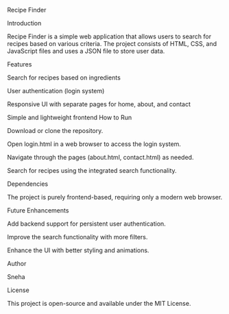 Recipe Finder

Introduction

Recipe Finder is a simple web application that allows users to search for recipes based on various criteria. The project consists of HTML, CSS, and JavaScript files and uses a JSON file to store user data.

Features

Search for recipes based on ingredients

User authentication (login system)

Responsive UI with separate pages for home, about, and contact

Simple and lightweight frontend
How to Run

Download or clone the repository.

Open login.html in a web browser to access the login system.

Navigate through the pages (about.html, contact.html) as needed.

Search for recipes using the integrated search functionality.

Dependencies

The project is purely frontend-based, requiring only a modern web browser.

Future Enhancements

Add backend support for persistent user authentication.

Improve the search functionality with more filters.

Enhance the UI with better styling and animations.

Author

Sneha

License

This project is open-source and available under the MIT License.
